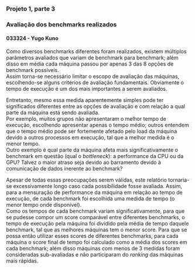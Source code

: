 ### Projeto 1, parte 3
### Avaliação dos benchmarks realizados
#### 033324 - Yugo Kuno

Como diversos benchmarks diferentes foram realizados, existem múltiplos parâmetros avaliados que variam de benchmark para benchmark; além disso em média cada máquina passou por apenas 3 das 8 opções de benchmark possíveis.  
Assim torna-se necessário limitar o escopo de avaliação das máquinas, escolhendo-se alguns critérios de avaliação fundamentais. Obviamente o tempo de execução é um dos mais importantes a serem avaliados.  

Entretanto, mesmo essa medida aparentemente simples pode ter significados diferentes entre as opções de avaliação e com relação a qual parte da máquina está sendo avaliada.  
Por exemplo, muitos grupos não apresentaram o melhor tempo de execução, escolhendo apresentar apenas o tempo médio; outros entendem que o tempo médio pode ser fortemente afetado pelo load da máquina devido a outros processos em execução, tal que a melhor medida é o menor tempo.  
Outro exemplo é qual parte da máquina afeta mais significativamente o benchmark em questão (qual o _bottleneck_): a performance da CPU ou da GPU? Talvez o maior atraso seja devido ao barramento devido à comunicação de dados inerente ao benchmark?  

Apesar de todas essas preocupações serem válidas, este relatório tornaria-se excessivamente longo caso cada possibilidade fosse avaliada. Assim, para a mensuração de performance da máquina em relação ao tempo de execução, de cada benchmark foi escolhida uma medida de tempo (o menor tempo onde disponível).  
Como os tempos de cada benchmark variam significativamente, para que se pudesse compor um score comparável entre diferentes benchmarks, o tempo de execução pela máquina foi dividido pela média de tempo daquele benchmark, tal que as melhores máquinas tem o menor score. Para que se possa então utilizar esses scores de diferentes benchmarks, para cada máquina o score final de tempo foi calculado como a média dos scores em cada benchmark; além disso máquinas com menos de 3 medidas foram consideradas sub-avaliadas e não participaram do _ranking_ das máquinas mais rápidas.

